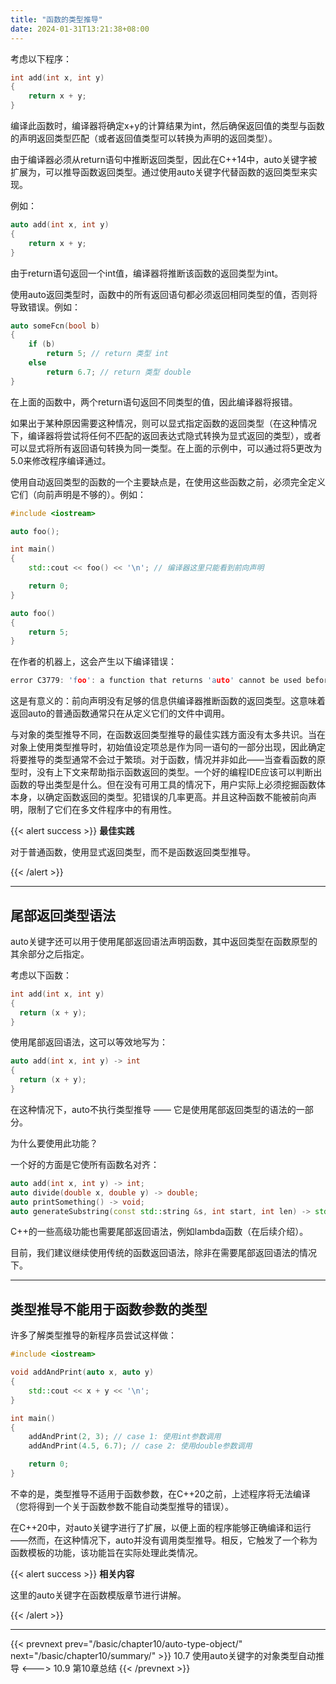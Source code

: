 ```yaml
---
title: "函数的类型推导"
date: 2024-01-31T13:21:38+08:00
---
```


考虑以下程序：

```C++
int add(int x, int y)
{
    return x + y;
}
```

编译此函数时，编译器将确定x+y的计算结果为int，然后确保返回值的类型与函数的声明返回类型匹配（或者返回值类型可以转换为声明的返回类型）。

由于编译器必须从return语句中推断返回类型，因此在C++14中，auto关键字被扩展为，可以推导函数返回类型。通过使用auto关键字代替函数的返回类型来实现。

例如：

```C++
auto add(int x, int y)
{
    return x + y;
}
```

由于return语句返回一个int值，编译器将推断该函数的返回类型为int。

使用auto返回类型时，函数中的所有返回语句都必须返回相同类型的值，否则将导致错误。例如：

```C++
auto someFcn(bool b)
{
    if (b)
        return 5; // return 类型 int
    else
        return 6.7; // return 类型 double
}
```

在上面的函数中，两个return语句返回不同类型的值，因此编译器将报错。

如果出于某种原因需要这种情况，则可以显式指定函数的返回类型（在这种情况下，编译器将尝试将任何不匹配的返回表达式隐式转换为显式返回的类型），或者可以显式将所有返回语句转换为同一类型。在上面的示例中，可以通过将5更改为5.0来修改程序编译通过。

使用自动返回类型的函数的一个主要缺点是，在使用这些函数之前，必须完全定义它们（向前声明是不够的）。例如：

```C++
#include <iostream>

auto foo();

int main()
{
    std::cout << foo() << '\n'; // 编译器这里只能看到前向声明

    return 0;
}

auto foo()
{
    return 5;
}
```

在作者的机器上，这会产生以下编译错误：

```C++
error C3779: 'foo': a function that returns 'auto' cannot be used before it is defined.
```

这是有意义的：前向声明没有足够的信息供编译器推断函数的返回类型。这意味着返回auto的普通函数通常只在从定义它们的文件中调用。

与对象的类型推导不同，在函数返回类型推导的最佳实践方面没有太多共识。当在对象上使用类型推导时，初始值设定项总是作为同一语句的一部分出现，因此确定将要推导的类型通常不会过于繁琐。对于函数，情况并非如此——当查看函数的原型时，没有上下文来帮助指示函数返回的类型。一个好的编程IDE应该可以判断出函数的导出类型是什么。但在没有可用工具的情况下，用户实际上必须挖掘函数体本身，以确定函数返回的类型。犯错误的几率更高。并且这种函数不能被前向声明，限制了它们在多文件程序中的有用性。

{{< alert success >}}
**最佳实践**

对于普通函数，使用显式返回类型，而不是函数返回类型推导。

{{< /alert >}}

***
## 尾部返回类型语法

auto关键字还可以用于使用尾部返回语法声明函数，其中返回类型在函数原型的其余部分之后指定。

考虑以下函数：

```C++
int add(int x, int y)
{
  return (x + y);
}
```

使用尾部返回语法，这可以等效地写为：

```C++
auto add(int x, int y) -> int
{
  return (x + y);
}
```

在这种情况下，auto不执行类型推导 —— 它是使用尾部返回类型的语法的一部分。

为什么要使用此功能？

一个好的方面是它使所有函数名对齐：

```C++
auto add(int x, int y) -> int;
auto divide(double x, double y) -> double;
auto printSomething() -> void;
auto generateSubstring(const std::string &s, int start, int len) -> std::string;
```

C++的一些高级功能也需要尾部返回语法，例如lambda函数（在后续介绍）。

目前，我们建议继续使用传统的函数返回语法，除非在需要尾部返回语法的情况下。

***
## 类型推导不能用于函数参数的类型

许多了解类型推导的新程序员尝试这样做：

```C++
#include <iostream>

void addAndPrint(auto x, auto y)
{
    std::cout << x + y << '\n';
}

int main()
{
    addAndPrint(2, 3); // case 1: 使用int参数调用
    addAndPrint(4.5, 6.7); // case 2: 使用double参数调用

    return 0;
}
```

不幸的是，类型推导不适用于函数参数，在C++20之前，上述程序将无法编译（您将得到一个关于函数参数不能自动类型推导的错误）。

在C++20中，对auto关键字进行了扩展，以便上面的程序能够正确编译和运行——然而，在这种情况下，auto并没有调用类型推导。相反，它触发了一个称为函数模板的功能，该功能旨在实际处理此类情况。

{{< alert success >}}
**相关内容**

这里的auto关键字在函数模版章节进行讲解。

{{< /alert >}}

***

{{< prevnext prev="/basic/chapter10/auto-type-object/" next="/basic/chapter10/summary/" >}}
10.7 使用auto关键字的对象类型自动推导
<--->
10.9 第10章总结
{{< /prevnext >}}
